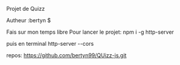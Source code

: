 Projet de Quizz

Autheur :bertyn $

Fais sur mon  temps libre 
Pour lancer le projet:
npm i -g http-server 

puis en terminal
http-server --cors


repos: https://github.com/bertyn99/QUizz-js.git